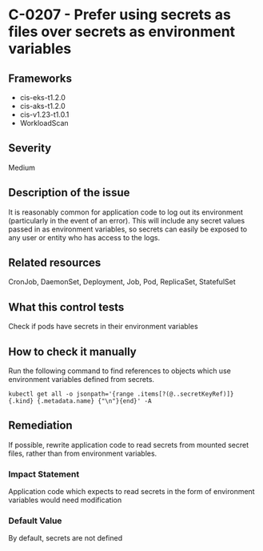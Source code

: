 # C-0207 - Prefer using secrets as files over secrets as environment variables

## Frameworks
* cis-eks-t1.2.0
* cis-aks-t1.2.0
* cis-v1.23-t1.0.1
* WorkloadScan
 
## Severity
Medium

## Description of the issue
It is reasonably common for application code to log out its environment (particularly in the event of an error). This will include any secret values passed in as environment variables, so secrets can easily be exposed to any user or entity who has access to the logs.
 
## Related resources
CronJob, DaemonSet, Deployment, Job, Pod, ReplicaSet, StatefulSet
 
## What this control tests 
Check if pods have secrets in their environment variables
 
## How to check it manually 
Run the following command to find references to objects which use environment variables defined from secrets.

 
```
kubectl get all -o jsonpath='{range .items[?(@..secretKeyRef)]} {.kind} {.metadata.name} {"\n"}{end}' -A

```
 
## Remediation
If possible, rewrite application code to read secrets from mounted secret files, rather than from environment variables.
 
### Impact Statement
Application code which expects to read secrets in the form of environment variables would need modification
 
### Default Value
By default, secrets are not defined
 
